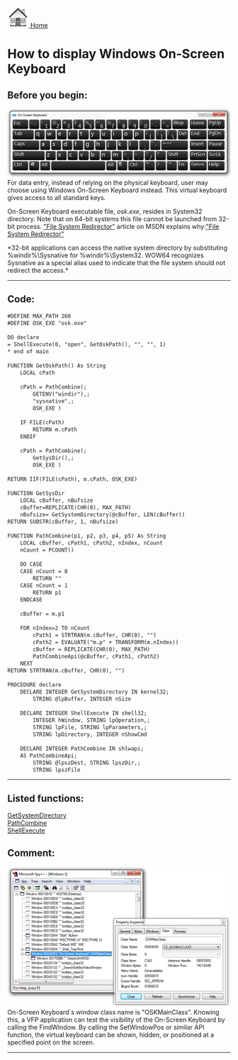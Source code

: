 [<img src="../images/home.png"> Home ](https://github.com/VFPX/Win32API)  

# How to display Windows On-Screen Keyboard

## Before you begin:
![](../images/onscreenkbd.png)  
For data entry, instead of relying on the physical keyboard, user may choose using Windows On-Screen Keyboard instead. This virtual keyboard gives access to all standard keys.  

On-Screen Keyboard executable file, *osk.exe*, resides in System32 directory. Note that on 64-bit systems this file cannot be launched from 32-bit process. <a href="http://msdn.microsoft.com/en-us/library/aa384187(v=vs.85).aspx">"File System Redirector"</a> article on MSDN explains why:["File System Redirector"](sample_000.md)  
<div style="margin:15;">*32-bit applications can access the native system directory by substituting %windir%\Sysnative for %windir%\System32. WOW64 recognizes Sysnative as a special alias used to indicate that the file system should not redirect the access.*</div>  
  
***  


## Code:
```foxpro  
#DEFINE MAX_PATH 260
#DEFINE OSK_EXE "osk.exe"

DO declare
= ShellExecute(0, "open", GetOskPath(), "", "", 1)
* end of main

FUNCTION GetOskPath() As String
	LOCAL cPath

	cPath = PathCombine(;
		GETENV("windir"),;
		"sysnative",;
		OSK_EXE )

	IF FILE(cPath)
		RETURN m.cPath
	ENDIF
	
	cPath = PathCombine(;
		GetSysDir(),;
		OSK_EXE )

RETURN IIF(FILE(cPath), m.cPath, OSK_EXE)

FUNCTION GetSysDir
	LOCAL cBuffer, nBufsize
	cBuffer=REPLICATE(CHR(0), MAX_PATH)
	nBufsize= GetSystemDirectory(@cBuffer, LEN(cBuffer))
RETURN SUBSTR(cBuffer, 1, nBufsize)

FUNCTION PathCombine(p1, p2, p3, p4, p5) As String
	LOCAL cBuffer, cPath1, cPath2, nIndex, nCount
	nCount = PCOUNT()
	
	DO CASE
	CASE nCount = 0
		RETURN ""
	CASE nCount = 1
		RETURN p1
	ENDCASE

	cBuffer = m.p1
	
	FOR nIndex=2 TO nCount
		cPath1 = STRTRAN(m.cBuffer, CHR(0), "")
		cPath2 = EVALUATE("m.p" + TRANSFORM(m.nIndex))
		cBuffer = REPLICATE(CHR(0), MAX_PATH)
		PathCombineApi(@cBuffer, cPath1, cPath2)
	NEXT
RETURN STRTRAN(m.cBuffer, CHR(0), "")

PROCEDURE declare
	DECLARE INTEGER GetSystemDirectory IN kernel32;
		STRING @lpBuffer, INTEGER nSize
		
	DECLARE INTEGER ShellExecute IN shell32;
		INTEGER hWindow, STRING lpOperation,;
		STRING lpFile, STRING lpParameters,;
		STRING lpDirectory, INTEGER nShowCmd
		
	DECLARE INTEGER PathCombine IN shlwapi;
	AS PathCombineApi;
		STRING @lpszDest, STRING lpszDir,;
		STRING lpszFile  
```  
***  


## Listed functions:
[GetSystemDirectory](../libraries/kernel32/GetSystemDirectory.md)  
[PathCombine](../libraries/shlwapi/PathCombine.md)  
[ShellExecute](../libraries/shell32/ShellExecute.md)  

## Comment:
<img src="images/onscreenkbdclass.png">  
On-Screen Keyboard`s window class name is "OSKMainClass". Knowing this, a VFP application can test the visibility of the On-Screen Keyboard by calling the FindWindow. By calling the SetWindowPos or similar API function, the virtual keyboard can be shown, hidden, or positioned at a specified point on the screen.  
  
***  


